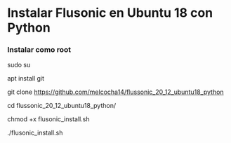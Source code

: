 # Instalar Flusonic en Ubuntu 18 con Python

### Instalar como root ###

sudo su

apt install git

git clone https://github.com/melcocha14/flussonic_20_12_ubuntu18_python

cd flussonic_20_12_ubuntu18_python/

chmod +x flusonic_install.sh 

./flusonic_install.sh 

